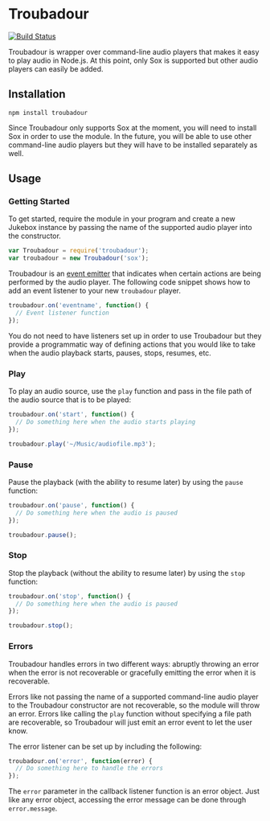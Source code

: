 # Troubadour
[![Build Status](https://travis-ci.com/jaredpetersen/jukebox.svg?token=U58FHdxksYsWZzj98oVM&branch=master)](https://travis-ci.com/jaredpetersen/jukebox)

Troubadour is wrapper over command-line audio players that makes it easy to play audio in Node.js. At this point, only Sox is supported but other audio players can easily be added.

## Installation
```
npm install troubadour
```
Since Troubadour only supports Sox at the moment, you will need to install Sox in order to use the module. In the future, you will be able to use other command-line audio players but they will have to be installed separately as well.

## Usage
### Getting Started
To get started, require the module in your program and create a new Jukebox instance by passing the name of the supported audio player into the constructor.

```javascript
var Troubadour = require('troubadour');
var troubadour = new Troubadour('sox');
```

Troubadour is an [event emitter](https://nodejs.org/api/events.html) that indicates when certain actions are being performed by the audio player. The following code snippet shows how to add an event listener to your new `troubadour` player.

```javascript
troubadour.on('eventname', function() {
  // Event listener function
});
```

You do not need to have listeners set up in order to use Troubadour but they provide a programmatic way of defining actions that you would like to take when the audio playback starts, pauses, stops, resumes, etc.

### Play
To play an audio source, use the `play` function and pass in the file path of the audio source that is to be played:

```javascript
troubadour.on('start', function() {
  // Do something here when the audio starts playing
});

troubadour.play('~/Music/audiofile.mp3');
```

### Pause
Pause the playback (with the ability to resume later) by using the `pause` function:

```javascript
troubadour.on('pause', function() {
  // Do something here when the audio is paused
});

troubadour.pause();
```

### Stop
Stop the playback (without the ability to resume later) by using the `stop` function:

```javascript
troubadour.on('stop', function() {
  // Do something here when the audio is paused
});

troubadour.stop();
```

### Errors
Troubadour handles errors in two different ways: abruptly throwing an error when the error is not recoverable or gracefully emitting the error when it is recoverable.

Errors like not passing the name of a supported command-line audio player to the Troubadour constructor are not recoverable, so the module will throw an error. Errors like calling the `play` function without specifying a file path are recoverable, so Troubadour will just emit an error event to let the user know.

The error listener can be set up by including the following:

```javascript
troubadour.on('error', function(error) {
  // Do something here to handle the errors
});
```

The `error` parameter in the callback listener function is an error object. Just like any error object, accessing the error message can be done through `error.message`.
